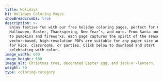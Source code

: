 ```yaml
---
title: Holidays
h1: Holidays Coloring Pages
showBreadcrumbs: true
description: >-
  Enjoy festive fun with our free holiday coloring pages, perfect for Christmas,
  Halloween, Easter, Thanksgiving, New Year’s, and more. From Santa and snowmen
  to pumpkins and fireworks, each page captures the spirit of the season. These
  vector-based, high-resolution PDFs are suitable for any paper size and great
  for kids, classrooms, or parties. Click below to download and start
  celebrating with color.
image_width: 600
image_height: 600
image_alt: Christmas tree, decorated Easter egg, and jack-o'-lantern.
weight: 50
type: coloring-category
---
```


